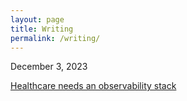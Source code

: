```yaml
---
layout: page
title: Writing
permalink: /writing/
---
```


<div class="writings">
<p class="date">December 3, 2023</p>
<a class = "posts" href="https://medium.com/@banda.snigdha/healthcare-needs-an-observability-stack-8116c3405fed" target="_blank">Healthcare needs an observability stack</a>
</divs>